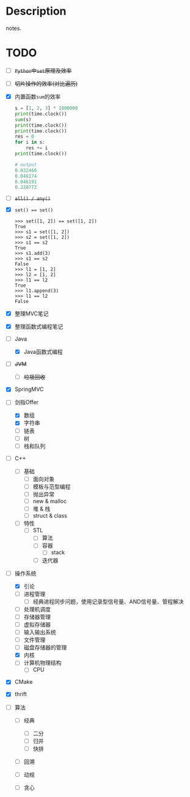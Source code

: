 # Description
notes.

# TODO

- [ ] ~~`Python`中`set`原理及效率~~

- [ ] ~~切片操作的效率(对比遍历)~~

- [x] 内置函数`sum`的效率

  ```python
  s = [1, 2, 3] * 1000000
  print(time.clock())
  sum(s)
  print(time.clock())
  print(time.clock())
  res = 0
  for i in s:
      res += i
  print(time.clock())
  
  # output
  0.032466
  0.046174
  0.046191
  0.220772
  ```

- [ ] ~~`all() / any()`~~

- [x] `set() == set()`

  ```shell
  >>> set([1, 2]) == set([1, 2])
  True
  >>> s1 = set([1, 2])
  >>> s2 = set([1, 2])
  >>> s1 == s2
  True
  >>> s1.add(3)
  >>> s1 == s2
  False
  >>> l1 = [1, 2]
  >>> l2 = [1, 2]
  >>> l1 == l2
  True
  >>> l1.append(3)
  >>> l1 == l2
  False
  ```

- [x] 整理MVC笔记

- [x] 整理函数式编程笔记

- [ ] Java

  - [x] Java函数式编程

- [ ] ~~JVM~~

  - [ ] ~~垃圾回收~~

- [x] SpringMVC

- [ ] 剑指Offer

  - [x] 数组
  - [x] 字符串
  - [ ] 链表
  - [ ] 树
  - [ ] 栈和队列

- [ ] C++

  - [ ] 基础
    - [ ] 面向对象
    - [ ] 模板与范型编程
    - [ ] 抛出异常
    - [ ] new & malloc
    - [ ] 堆 & 栈
    - [ ] struct & class
  - [ ] 特性
    - [ ] STL
      - [ ] 算法
      - [ ] 容器
        - [ ] stack
      - [ ] 迭代器

- [ ] 操作系统

  - [x] 引论
  - [ ] 进程管理
    - [ ] 经典进程同步问题，使用记录型信号量、AND信号量、管程解决
  - [ ] 处理机调度
  - [ ] 存储器管理
  - [ ] 虚拟存储器
  - [ ] 输入输出系统
  - [ ] 文件管理
  - [ ] 磁盘存储器的管理
  - [x] 内核
  - [ ] 计算机物理结构
    - [ ] CPU

- [x] CMake

- [x] thrift

- [ ] 算法

  - [ ] 经典
    - [ ] 二分
    - [ ] 归并
    - [ ] 快排
  - [ ] 回溯
  - [ ] 动规
  - [ ] 贪心

